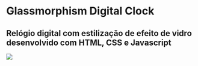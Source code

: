 # Glassmorphism Digital Clock

## Relógio digital com estilização de efeito de vidro desenvolvido com HTML, CSS e Javascript 

<img src="https://ibb.co/Rzh4VN1" />